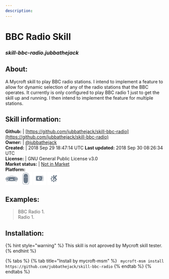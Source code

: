 ```yaml
---
description: 
---
```


# BBC Radio Skill  
### _skill-bbc-radio.jubbathejack_  
## About:  
A Mycroft skill to play BBC radio stations. I intend to implement a feature to allow for dynamic
selection of any of the radio stations that the BBC operates. It currently is only configured
to play BBC radio 1 just to get the skill up and running. I then intend to implement the
feature for multiple stations.

## Skill information:  
**Github:** | [https://github.com/jubbathejack/skill-bbc-radio](https://github.com/jubbathejack/skill-bbc-radio)  
**Owner:** | [@jubbathejack](https://github.com/jubbathejack)  
**Created:** | 2018 Sep 29 18:47:14 UTC  **Last updated:** 2018 Sep 30 08:26:34 UTC  
**License:** | GNU General Public License v3.0  
**Market status:** | [Not in Market](https://market.mycroft.ai/skill/)  
**Platform:**  
 ![Mark I](../.gitbook/assets/mark-1-icon.png)  ![Mark II](../.gitbook/assets/mark-2-icon.png)  ![Picroft](../.gitbook/assets/picroft-icon.png)  ![plasmoid](../.gitbook/assets/kde.png)   
## Examples:  
> BBC Radio 1.  
> Radio 1.  
  
## Installation:  
{% hint style="warning" %}
This skill is not aproved by Mycroft skill tester.
{% endhint %}
    
{% tabs %}
{% tab title="Install by mycroft-msm" %}
``` mycroft-msm install https://github.com/jubbathejack/skill-bbc-radio```
{% endtab %}
  {% endtabs %}
  